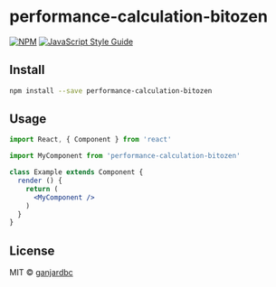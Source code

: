 # performance-calculation-bitozen

> 

[![NPM](https://img.shields.io/npm/v/performance-calculation-bitozen.svg)](https://www.npmjs.com/package/performance-calculation-bitozen) [![JavaScript Style Guide](https://img.shields.io/badge/code_style-standard-brightgreen.svg)](https://standardjs.com)

## Install

```bash
npm install --save performance-calculation-bitozen
```

## Usage

```jsx
import React, { Component } from 'react'

import MyComponent from 'performance-calculation-bitozen'

class Example extends Component {
  render () {
    return (
      <MyComponent />
    )
  }
}
```

## License

MIT © [ganjardbc](https://github.com/ganjardbc)
